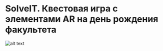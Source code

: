 # SolveIT. Квестовая игра с элементами AR на день рождения факультета
![alt text](https://pp.userapi.com/c836631/v836631525/3bffd/dBQDCjesweA.jpg)

